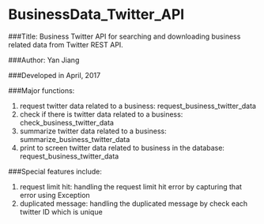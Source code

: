 # BusinessData_Twitter_API


###Title: Business Twitter API for searching and downloading business related data from Twitter REST API.

###Author: Yan Jiang

###Developed in April, 2017


###Major functions:
1) request twitter data related to a business: request_business_twitter_data
2) check if there is twitter data related to a business: check_business_twitter_data
3) summarize twitter data related to a business: summarize_business_twitter_data
4) print to screen twitter data related to business in the database: request_business_twitter_data


###Special features include: 
1) request limit hit: handling the request limit hit error by capturing that error using Exception 
2) duplicated message: handling the duplicated message by check each twitter ID which is unique
